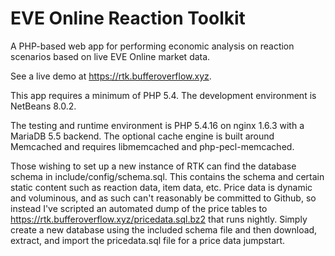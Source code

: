 # EVE Online Reaction Toolkit
A PHP-based web app for performing economic analysis on reaction scenarios based on live EVE Online market data.

See a live demo at https://rtk.bufferoverflow.xyz.

This app requires a minimum of PHP 5.4.  The development environment is NetBeans 8.0.2.

The testing and runtime environment is PHP 5.4.16 on nginx 1.6.3 with a MariaDB 5.5 backend.  The optional cache engine is built around Memcached and requires libmemcached and php-pecl-memcached.

Those wishing to set up a new instance of RTK can find the database schema in include/config/schema.sql.  This contains the schema and certain static content such as reaction data, item data, etc.  Price data is dynamic and voluminous, and as such can't reasonably be committed to Github, so instead I've scripted an automated dump of the price tables to https://rtk.bufferoverflow.xyz/pricedata.sql.bz2 that runs nightly.  Simply create a new database using the included schema file and then download, extract, and import the pricedata.sql file for a price data jumpstart.
